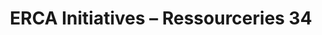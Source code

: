 ---
title: "ERCA Initiatives – Ressourceries 34"
url: /montpellier/erca-initiatives-ressourceries-34/
shop: meubles
---